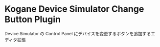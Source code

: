 # Kogane Device Simulator Change Button Plugin

Device Simulator の Control Panel にデバイスを変更するボタンを追加するエディタ拡張  
